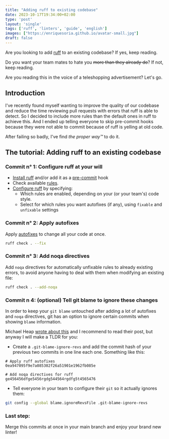 ```yaml
---                                                                             
title: "Adding ruff to existing codebase"
date: 2023-10-17T19:34:00+02:00
type: 'post'
layout: 'single'
tags: ['ruff', 'linters', 'guide', 'english']
images: ["https://enriquesoria.github.io/avatar-small.jpg"]
draft: false
---
```


Are you looking to add [ruff](https://docs.astral.sh/ruff/) to an existing codebase? If yes, keep reading.

Do you want your team mates to hate you ~~more than they already do~~? If not, keep reading.

Are you reading this in the voice of a teleshopping advertisement? Let's go.

## Introduction

I've recently found myself wanting to improve the quality of our codebase and reduce the time reviewing pull requests with errors that ruff is able to detect. So I decided to include more rules than the default ones in ruff to achieve this. And I ended up telling everyone to skip pre-commit hooks because they were not able to commit because of ruff is yelling at old code.

After failing so badly, I've find *the proper way™* to do it.


## The tutorial: Adding ruff to an existing codebase

### Commit n° 1: Configure ruff at your will
 - [Install ruff](https://docs.astral.sh/ruff/installation/) and/or add it as a [pre-commit](https://github.com/astral-sh/ruff-pre-commit) hook
 - Check available [rules](https://docs.astral.sh/ruff/rules/).
 - [Configure ruff](https://docs.astral.sh/ruff/configuration/) by specifying:
   - Which rules are enabled, depending on your (or your team's) code style.
   - Select for which rules you want autofixes (if any), using `fixable` and `unfixable` settings
  
### Commit n° 2: Apply autofixes
Apply [autofixes](https://docs.astral.sh/ruff/configuration/#fixes) to change all your code at once.
```bash
ruff check . --fix
```

### Commit n° 3: Add noqa directives
Add `noqa` directives for automatically unfixable rules to already existing errors, to avoid anyone having to deal with them when modifying an existing file:
```bash
ruff check . --add-noqa
```

### Commit n 4: (optional) Tell git blame to ignore these changes 
In order to keep your `git blame` untouched after adding a lot of autofixes and `noqa` directives, git has an option to ignore certain commits when showing `blame` information. 

Michael Heap [wrote about this](https://www.michaelheap.com/git-ignore-rev/) and I recommend to read their post, but anyway I will make a TLDR for you:
 - Create a `.git-blame-ignore-revs` and add the commit hash of your previous two commits in one line each one. Something like this:
 ```
# Apply ruff autofixes
0ea947095f9e7a085302f26a51901e1962fb085e

# Add noqa directives for ruff
ge456456dfge5456rgdg544564rgdfg5t4565476
```
 - Tell everyone in your team to configure their `git` so it actually ignores them:
```bash
git config --global blame.ignoreRevsFile .git-blame-ignore-revs
```

### Last step: 
Merge this commits at once in your main branch and enjoy your brand new linter!
